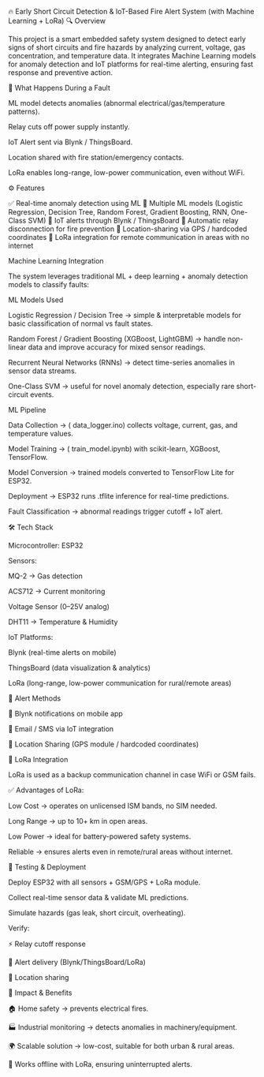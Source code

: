 🔥 Early Short Circuit Detection & IoT-Based Fire Alert System (with Machine Learning + LoRa)
🔍 Overview

This project is a smart embedded safety system designed to detect early signs of short circuits and fire hazards by analyzing current, voltage, gas concentration, and temperature data.
It integrates Machine Learning models for anomaly detection and IoT platforms for real-time alerting, ensuring fast response and preventive action.

🚨 What Happens During a Fault

ML model detects anomalies (abnormal electrical/gas/temperature patterns).

Relay cuts off power supply instantly.

IoT Alert sent via Blynk / ThingsBoard.

Location shared with fire station/emergency contacts.

LoRa enables long-range, low-power communication, even without WiFi.

⚙ Features

✅ Real-time anomaly detection using ML
🧠 Multiple ML models (Logistic Regression, Decision Tree, Random Forest, Gradient Boosting, RNN, One-Class SVM)
📲 IoT alerts through Blynk / ThingsBoard
🔌 Automatic relay disconnection for fire prevention
📡 Location-sharing via GPS / hardcoded coordinates
📡 LoRa integration for remote communication in areas with no internet

 Machine Learning Integration

The system leverages traditional ML + deep learning + anomaly detection models to classify faults:

 ML Models Used

Logistic Regression / Decision Tree → simple & interpretable models for basic classification of normal vs fault states.

Random Forest / Gradient Boosting (XGBoost, LightGBM) → handle non-linear data and improve accuracy for mixed sensor readings.

Recurrent Neural Networks (RNNs) → detect time-series anomalies in sensor data streams.

One-Class SVM → useful for novel anomaly detection, especially rare short-circuit events.

 ML Pipeline

Data Collection → ( data_logger.ino) collects voltage, current, gas, and temperature values.

Model Training → ( train_model.ipynb) with scikit-learn, XGBoost, TensorFlow.

Model Conversion → trained models converted to TensorFlow Lite for ESP32.

Deployment → ESP32 runs .tflite inference for real-time predictions.

Fault Classification → abnormal readings trigger cutoff + IoT alert.

🛠 Tech Stack

Microcontroller: ESP32

Sensors:

MQ-2 → Gas detection

ACS712 → Current monitoring

Voltage Sensor (0–25V analog)

DHT11 → Temperature & Humidity

IoT Platforms:

Blynk (real-time alerts on mobile)

ThingsBoard (data visualization & analytics)

LoRa (long-range, low-power communication for rural/remote areas)

📲 Alert Methods

🔔 Blynk notifications on mobile app

📧 Email / SMS via IoT integration

📌 Location Sharing (GPS module / hardcoded coordinates)

📡 LoRa Integration

LoRa is used as a backup communication channel in case WiFi or GSM fails.

✅ Advantages of LoRa:

Low Cost → operates on unlicensed ISM bands, no SIM needed.

Long Range → up to 10+ km in open areas.

Low Power → ideal for battery-powered safety systems.

Reliable → ensures alerts even in remote/rural areas without internet.

🧪 Testing & Deployment

Deploy ESP32 with all sensors + GSM/GPS + LoRa module.

Collect real-time sensor data & validate ML predictions.

Simulate hazards (gas leak, short circuit, overheating).

Verify:

⚡ Relay cutoff response

📲 Alert delivery (Blynk/ThingsBoard/LoRa)

📡 Location sharing

🚀 Impact & Benefits

🏠 Home safety → prevents electrical fires.

🏭 Industrial monitoring → detects anomalies in machinery/equipment.

🌍 Scalable solution → low-cost, suitable for both urban & rural areas.

📶 Works offline with LoRa, ensuring uninterrupted alerts.
